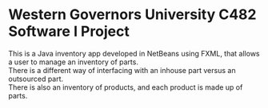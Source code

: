 # Western Governors University C482 Software I Project

This is a Java inventory app developed in NetBeans using FXML, that allows a user to manage an inventory of parts.  
There is a different way of interfacing with an inhouse part versus an outsourced part.  
There is also an inventory of products, and each product is made up of parts.
